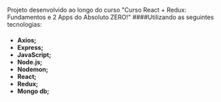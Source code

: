 Projeto desenvolvido ao longo do curso "Curso React + Redux: Fundamentos e 2 Apps do Absoluto ZERO!"
####Utilizando as seguintes tecnologias: <h4>


* Axios;
* Express;
* JavaScript;
* Node.js;
* Nodemon;
* React;
* Redux;
* Mongo db;

